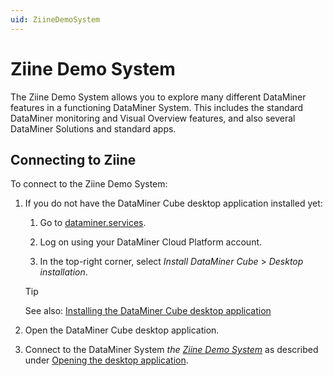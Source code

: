 ```yaml
---
uid: ZiineDemoSystem
---
```


# Ziine Demo System

The Ziine Demo System allows you to explore many different DataMiner features in a functioning DataMiner System. This includes the standard DataMiner monitoring and Visual Overview features, and also several DataMiner Solutions and standard apps.

## Connecting to Ziine

To connect to the Ziine Demo System:

1. If you do not have the DataMiner Cube desktop application installed yet:

   1. Go to [dataminer.services](https://dataminer.services).

   1. Log on using your DataMiner Cloud Platform account.

   1. In the top-right corner, select _Install DataMiner Cube_ > _Desktop installation_.

   > [!TIP]
   > See also: [Installing the DataMiner Cube desktop application](xref:Installing_configuring_the_DataMiner_Cube_software#installing-the-dataminer-cube-desktop-application)

1. Open the DataMiner Cube desktop application.

1. Connect to the DataMiner System _the [Ziine Demo System](xref:ZiineDemoSystem)_ as described under [Opening the desktop application](xref:Opening_DataMiner_Cube#opening-the-desktop-application).

